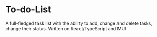 # To-do-List
A full-fledged task list with the ability to add, change and delete tasks, change their status. Written on React/TypeScript and MUI

